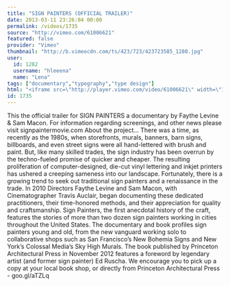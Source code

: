 ```yaml
---
title: "SIGN PAINTERS (OFFICIAL TRAILER)"
date: 2013-03-11 23:26:04 00:00
permalink: /videos/1735
source: "http://vimeo.com/61006621"
featured: false
provider: "Vimeo"
thumbnail: "http://b.vimeocdn.com/ts/423/723/423723585_1280.jpg"
user:
  id: 1282
  username: "hleeena"
  name: "Lena"
tags: ["documentary","typography","type design"]
html: "<iframe src=\"http://player.vimeo.com/video/61006621\" width=\"1280\" height=\"720\" frameborder=\"0\" webkitAllowFullScreen mozallowfullscreen allowFullScreen></iframe>"
id: 1735
---
```


This the official trailer for SIGN PAINTERS a documentary by Faythe Levine & Sam Macon. For information regarding screenings, and other news please visit signpaintermovie.com
About the project...
There was a time, as recently as the 1980s, when storefronts, murals, banners, barn signs, billboards, and even street signs were all hand-lettered with brush and paint. But, like many skilled trades, the sign industry has been overrun by the techno-fueled promise of quicker and cheaper. The resulting proliferation of computer-designed, die-cut vinyl lettering and inkjet printers has ushered a creeping sameness into our landscape. Fortunately, there is a growing trend to seek out traditional sign painters and a renaissance in the trade.
In 2010 Directors Faythe Levine and Sam Macon, with Cinematographer Travis Auclair, began documenting these dedicated practitioners, their time-honored methods, and their appreciation for quality and craftsmanship. Sign Painters, the first anecdotal history of the craft, features the stories of more than two dozen sign painters working in cities throughout the United States. The documentary and book profiles sign painters young and old, from the new vanguard working solo to collaborative shops such as San Francisco’s New Bohemia Signs and New York’s Colossal Media’s Sky High Murals.
The book published by Princeton Architectural Press in November 2012 features a foreword by legendary artist (and former sign painter) Ed Ruscha. We encourage you to pick up a copy at your local book shop, or directly from Princeton Architectural Press - goo.gl/aTZLq